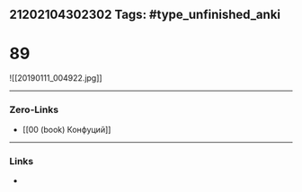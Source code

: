 21202104302302
Tags: #type_unfinished_anki 
---
# 89

![[20190111_004922.jpg]]

---
### Zero-Links
- [[00 (book) Конфуций]]
---
### Links
-